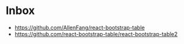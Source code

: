# Inbox

- https://github.com/AllenFang/react-bootstrap-table
- https://github.com/react-bootstrap-table/react-bootstrap-table2
